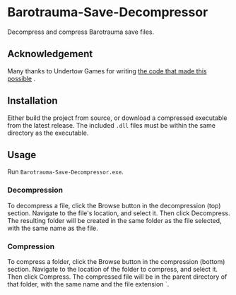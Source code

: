 # Barotrauma-Save-Decompressor

Decompress and compress Barotrauma save files.

## Acknowledgement

Many thanks to Undertow Games for
writing [the code that made this possible](https://github.com/Regalis11/Barotrauma/blob/master/Barotrauma/BarotraumaShared/SharedSource/Utils/SaveUtil.cs)
.

## Installation

Either build the project from source, or download a compressed executable from the latest release. The included `.dll`
files must be within the same directory as the executable.

## Usage

Run `Barotrauma-Save-Decompressor.exe`.

### Decompression

To decompress a file, click the Browse button in the decompression (top) section. Navigate to the file's location, and
select it. Then click Decompress. The resulting folder will be created in the same folder as the file selected, with the
same name as the file.

### Compression

To compress a folder, click the Browse button in the compression (bottom) section. Navigate to the location of the
folder to compress, and select it. Then click Compress. The compressed file will be in the parent directory of that
folder, with the same name and the file extension `.
